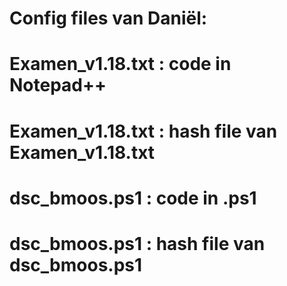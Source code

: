 # Config files van Daniël:

# Examen_v1.18.txt      : code in Notepad++
# Examen_v1.18.txt      : hash file van Examen_v1.18.txt

# dsc_bmoos.ps1         : code in .ps1
# dsc_bmoos.ps1         : hash file van dsc_bmoos.ps1
